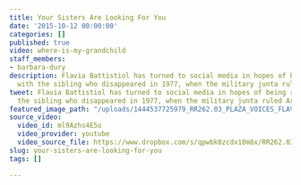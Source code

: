 ```yaml
---
title: Your Sisters Are Looking For You
date: '2015-10-12 00:00:00'
categories: []
published: true
video: where-is-my-grandchild
staff_members:
- barbara-dury
description: Flavia Battistiol has turned to social media in hopes of being reunited
  with the sibling who disappeared in 1977, when the military junta ruled Argentina.
tweet: Flavia Battistiol has turned to social media in hopes of being reunited with
  the sibling who disappeared in 1977, when the military junta ruled Argentina.
featured_image_path: "/uploads/1444537725979_RR262.03_PLAZA_VOICES_FLAVIA_10_10_2015.jpg"
source_video:
  video_id: ml9Azhs4E5o
  video_provider: youtube
  video_source_file: https://www.dropbox.com/s/qpwbk0zcdx10m8x/RR262.03_PLAZA_VOICES_FLAVIA_10_10_2015-H264_1080p.mov?dl=0
slug: your-sisters-are-looking-for-you
tags: []

---
```

